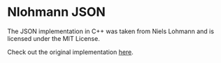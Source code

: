 # Nlohmann JSON

The JSON implementation in C++ was taken from Niels Lohmann and is licensed under the MIT License.

Check out the original implementation [here](https://github.com/nlohmann/json).
